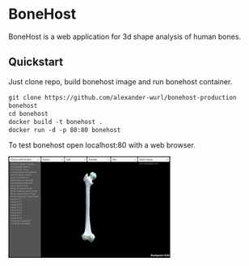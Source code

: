 # BoneHost

BoneHost is a web application for 3d shape analysis of human bones.

## Quickstart

Just clone repo, build bonehost image and run bonehost container.

```
git clone https://github.com/alexander-wurl/bonehost-production bonehost
cd bonehost
docker build -t bonehost .
docker run -d -p 80:80 bonehost
```

To test bonehost open localhost:80 with a web browser.

<img src="https://github.com/alexander-wurl/BoneHost/blob/main/bonehost.png" alt="BoneHost" width="320" height="200">
